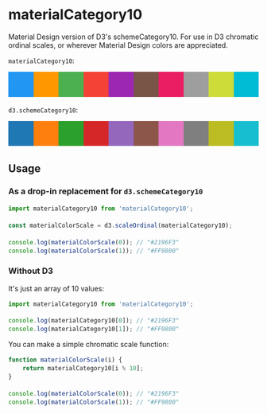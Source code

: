 # materialCategory10
Material Design version of D3's schemeCategory10. For use in D3 chromatic ordinal scales, or wherever Material Design colors are appreciated.

`materialCategory10`:

![materialCategory10](https://raw.githubusercontent.com/dmackca/materialCategory10/master/img/materialCategory10.png)

`d3.schemeCategory10`:

![schemeCategory10](https://raw.githubusercontent.com/dmackca/materialCategory10/master/img/d3-schemeCategory10.png)

## Usage

### As a drop-in replacement for `d3.schemeCategory10`

```js
import materialCategory10 from 'materialCategory10';

const materialColorScale = d3.scaleOrdinal(materialCategory10);

console.log(materialColorScale(0)); // "#2196F3"
console.log(materialColorScale(1)); // "#FF9800"
```

### Without D3

It's just an array of 10 values:

```js
import materialCategory10 from 'materialCategory10';

console.log(materialCategory10[0]); // "#2196F3"
console.log(materialCategory10[1]); // "#FF9800"
```

You can make a simple chromatic scale function:

```js
function materialColorScale(i) {
    return materialCategory10[i % 10];
}

console.log(materialColorScale(0)); // "#2196F3"
console.log(materialColorScale(1)); // "#FF9800"
```
